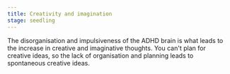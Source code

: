 ```yaml
---
title: Creativity and imagination
stage: seedling
---
```


The disorganisation and impulsiveness of the ADHD brain is what leads to the increase in creative and imaginative thoughts. You can't plan for creative ideas, so the lack of organisation and planning leads to spontaneous creative ideas.
